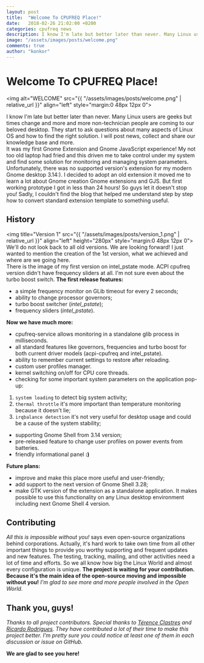 ```yaml
---
layout: post
title:  "Welcome To CPUFREQ Place!"
date:   2018-02-26 21:02:00 +0200
categories: cpufreq news
description: I know I'm late but better later than never. Many Linux users are geeks but times change and more and more non-technician people are coming to our beloved desktop. They start to ask questions about many aspects of Linux OS and how to find the right solution. I will post news, collect and share our knowledge base and more.
image: "/assets/images/posts/welcome.png"
comments: true
author: "konkor"
---
```


# Welcome To CPUFREQ Place!
<img alt="WELCOME" src="{{ "/assets/images/posts/welcome.png" | relative_url }}" align="left" style="margin:0 48px 12px 0">

I know I'm late but better later than never. Many Linux users are geeks but times change and more and more non-technician people are coming to our beloved desktop. They start to ask questions about many aspects of Linux OS and how to find the right solution. I will post news, collect and share our knowledge base and more.<br>
It was my first Gnome Extension and Gnome JavaScript experience! My not too old laptop had fried and this driven me to take control under my system and find some solution for monitoring and managing system parameters. Unfortunately, there was no supported version's extension for my modern Gnome desktop 3.14:). I decided to adopt an old extension it moved me to learn a lot about Gnome creation Gnome extensions and GJS. But first working prototype I got in less than 24 hours! So guys let it doesn't stop you! Sadly, I couldn't find the blog that helped me understand step by step how to convert standard extension template to something useful.
## History
<img title="Version 1" src="{{ "/assets/images/posts/version_1.png" | relative_url }}" align="left" height="280px" style="margin:0 48px 12px 0">
We'll do not look back to all old versions. We are looking forward! I just wanted to mention the creation of the 1st version, what we achieved and where are we going here.<br>
There is the image of my first version on intel_pstate mode. ACPI cpufreq version didn't have frequency sliders at all. I'm not sure even about the turbo boost switch. **The first release features:**
* a simple frequency monitor on GLib timeout for every 2 seconds;
* ability to change processor governors;
* turbo boost switcher (_intel_pstate_);
* frequency sliders (_intel_pstate_).

**Now we have much more:**
* cpufreq-service allows monitoring in a standalone glib process in milliseconds.
* all standard features like governors, frequencies and turbo boost for both current driver models (acpi-cpufreq and intel_pstate).
* ability to remember current settings to restore after reloading.
* custom user profiles manager.
* kernel switching on/off for CPU core threads.
* checking for some important system parameters on the application pop-up:
 1. `system loading` to detect big system activity;
 2. `thermal throttle` it's more important than temperature monitoring because it doesn't lie;
 3. `irqbalance detection` it's not very useful for desktop usage and could be a cause of the system stability;
* supporting Gnome Shell from 3.14 version;
* pre-released feature to change user profiles on power events from batteries.
* friendly informational panel **:)**

**Future plans:**
* improve and make this place more useful and user-friendly;
* add support to the next version of Gnome Shell 3.28;
* make GTK version of the extension as a standalone application. It makes possible to use this functionality on any Linux desktop environment including next Gnome Shell 4 version.

## Contributing
_All this is impossible without you!_ says even open-source organizations behind corporations. Actually, it's hard work to take own time from all other important things to provide you worthy supporting and frequent updates and new features. The testing, tracking, mailing, and other activities need a lot of time and efforts. So we all know how big the Linux World and almost every configuration is unique.
**The project is waiting for your contribution. Because it's the main idea of the open-source moving and impossible without you!** _I'm glad to see more and more people involved in the Open World._

## Thank you, guys!
_Thanks to all project contributors. Special thanks to [Térence Clastres](https://github.com/terencode) and [Ricardo Rodrigues](https://github.com/RicardoEPRodrigues). They have contributed a lot of their time to make this project better. I'm pretty sure you could notice at least one of them in each discussion or issue on GitHub._

**We are glad to see you here!**
